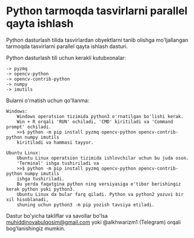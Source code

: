 # Python tarmoqda tasvirlarni parallel qayta ishlash
Python dasturlash tilida tasvirlardan obyektlarni tanib olishga mo'ljallangan tarmoqda tasvirlarni parallel qayta ishlash dasturi.

Python dasturlash tili uchun kerakli kutubxonalar:
    
    -> pyzmq
    -> opencv-python
    -> opencv-contrib-python
    -> numpy
    -> imutils
 
Bularni o'rnatish uchun qo'llanma:
    
    Windows:
        Windows operatsion tizimida python3 o'rnatilgan bo'lishi kerak.
        Win + R orqali 'RUN' ochiladi, 'CMD' kiritiladi va 'Command prompt' ochiladi.
        >>$ python -m pip install pyzmq opencv-python opencv-contrib-python numpy imutils
        kiritiladi va hammasi tayyor.
    
    Ubuntu Linux:
        Ubuntu Linux operatsion tizimida ishlovchilar uchun bu juda oson.
        'Terminal' ishga tushiriladi va
        >>$ python -m pip install pyzmq opencv-python opencv-contrib-python numpy imutils
        ishga tushiriladi. 
        Bu yerda faqatgina python ning versiyasiga e'tibor berishingiz kerak python yoki python3. 
        Ubuntu Linux da bular farq qiladi. Python va python2 yozuvi bir xil hisoblanadi, 
        shuning uchun python3 -m pip yozish tavsiya etiladi.

Dastur bo'yicha takliflar va savollar bo'lsa muhiddinovabulqosim@gmail.com yoki @alkhwarizm1 (Telegram) orqali bog'lanishingiz mumkin.
